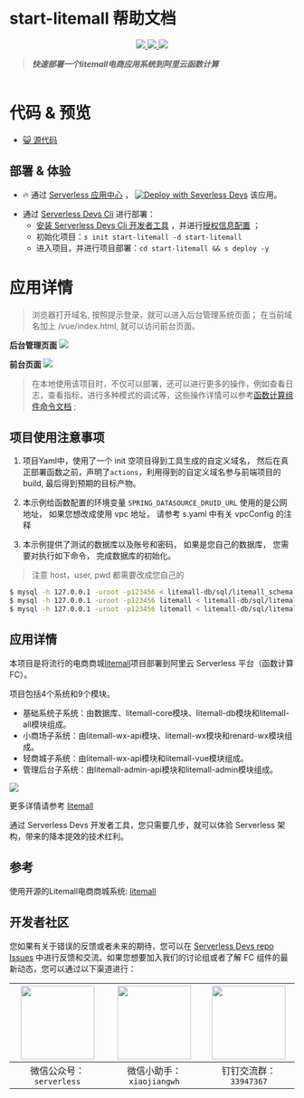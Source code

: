 # start-litemall 帮助文档

<p align="center" class="flex justify-center">
    <a href="https://www.serverless-devs.com" class="ml-1">
    <img src="http://editor.devsapp.cn/icon?package=start-litemall&type=packageType">
  </a>
  <a href="http://www.devsapp.cn/details.html?name=start-litemall" class="ml-1">
    <img src="http://editor.devsapp.cn/icon?package=start-litemall&type=packageVersion">
  </a>
  <a href="http://www.devsapp.cn/details.html?name=start-litemall" class="ml-1">
    <img src="http://editor.devsapp.cn/icon?package=start-litemall&type=packageDownload">
  </a>
</p>

<description>

> ***快速部署一个litemall电商应用系统到阿里云函数计算***

</description>

<table>



</table>

<codepre id="codepre">

# 代码 & 预览

- [ :smiley_cat:  源代码](https://github.com/devsapp/start-litemall)

        

</codepre>

<deploy>

## 部署 & 体验

<appcenter>

- :fire: 通过 [Serverless 应用中心](https://fcnext.console.aliyun.com/applications/create?template=start-litemall) ，
[![Deploy with Severless Devs](https://img.alicdn.com/imgextra/i1/O1CN01w5RFbX1v45s8TIXPz_!!6000000006118-55-tps-95-28.svg)](https://fcnext.console.aliyun.com/applications/create?template=start-litemall)  该应用。 

</appcenter>

- 通过 [Serverless Devs Cli](https://www.serverless-devs.com/serverless-devs/install) 进行部署：
    - [安装 Serverless Devs Cli 开发者工具](https://www.serverless-devs.com/serverless-devs/install) ，并进行[授权信息配置](https://www.serverless-devs.com/fc/config) ；
    - 初始化项目：`s init start-litemall -d start-litemall`   
    - 进入项目，并进行项目部署：`cd start-litemall && s deploy -y`

</deploy>

<appdetail id="flushContent">

# 应用详情

> 浏览器打开域名, 按照提示登录，就可以进入后台管理系统页面； 在当前域名加上 /vue/index.html, 就可以访问前台页面。

**后台管理页面**
![](https://img.alicdn.com/imgextra/i1/O1CN0189KTwa1CjAggEK97M_!!6000000000116-2-tps-1738-1004.png)

**前台页面**
![](https://img.alicdn.com/imgextra/i3/O1CN01z5juwO1JdrP9paB2m_!!6000000001052-2-tps-1749-1010.png)

> 在本地使用该项目时，不仅可以部署，还可以进行更多的操作，例如查看日志，查看指标，进行多种模式的调试等，这些操作详情可以参考[函数计算组件命令文档](https://github.com/devsapp/fc#%E6%96%87%E6%A1%A3%E7%9B%B8%E5%85%B3) ;

## 项目使用注意事项

1. 项目Yaml中，使用了一个 init 空项目得到工具生成的自定义域名， 然后在真正部署函数之前，声明了`actions`，利用得到的自定义域名参与前端项目的 build, 最后得到预期的目标产物。

2. 本示例给函数配置的环境变量 `SPRING_DATASOURCE_DRUID_URL` 使用的是公网地址， 如果您想改成使用 vpc 地址， 请参考 s.yaml 中有关 vpcConfig 的注释

3. 本示例提供了测试的数据库以及账号和密码， 如果是您自己的数据库， 您需要对执行如下命令， 完成数据库的初始化。
> 注意 host，user, pwd 都需要改成您自己的
  
```bash
$ mysql -h 127.0.0.1 -uroot -p123456 < litemall-db/sql/litemall_schema.sql
$ mysql -h 127.0.0.1 -uroot -p123456 litemall < litemall-db/sql/litemall_table.sql
$ mysql -h 127.0.0.1 -uroot -p123456 litemall < litemall-db/sql/litemall_data.sql
```

## 应用详情

本项目是将流行的电商商城[litemall]([https://github.com/linlinjava/litemall])项目部署到阿里云 Serverless 平台（函数计算 FC）。

项目包括4个系统和9个模块。

- 基础系统子系统：由数据库、litemall-core模块、litemall-db模块和litemall-all模块组成。
- 小商场子系统：由litemall-wx-api模块、litemall-wx模块和renard-wx模块组成。
- 轻商城子系统：由litemall-wx-api模块和litemall-vue模块组成。
- 管理后台子系统：由litemall-admin-api模块和litemall-admin模块组成。

![](https://img.alicdn.com/imgextra/i3/O1CN01Ru8eSQ1Xq8dtUv0w2_!!6000000002974-2-tps-1849-842.png)

更多详情请参考 [litemall](https://github.com/linlinjava/litemall)

通过 Serverless Devs 开发者工具，您只需要几步，就可以体验 Serverless 架构，带来的降本提效的技术红利。


## 参考
使用开源的Litemall电商商城系统: [litemall](https://github.com/linlinjava/litemall)


</appdetail>

<devgroup>

## 开发者社区

您如果有关于错误的反馈或者未来的期待，您可以在 [Serverless Devs repo Issues](https://github.com/serverless-devs/serverless-devs/issues) 中进行反馈和交流。如果您想要加入我们的讨论组或者了解 FC 组件的最新动态，您可以通过以下渠道进行：

<p align="center">

| <img src="https://serverless-article-picture.oss-cn-hangzhou.aliyuncs.com/1635407298906_20211028074819117230.png" width="130px" > | <img src="https://serverless-article-picture.oss-cn-hangzhou.aliyuncs.com/1635407044136_20211028074404326599.png" width="130px" > | <img src="https://serverless-article-picture.oss-cn-hangzhou.aliyuncs.com/1635407252200_20211028074732517533.png" width="130px" > |
|--- | --- | --- |
| <center>微信公众号：`serverless`</center> | <center>微信小助手：`xiaojiangwh`</center> | <center>钉钉交流群：`33947367`</center> | 

</p>

</devgroup>